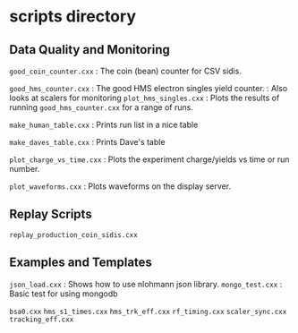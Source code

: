 # scripts directory

## Data Quality  and Monitoring 

`good_coin_counter.cxx` 
:   The coin (bean) counter for CSV sidis.

`good_hms_counter.cxx`
:   The good HMS electron singles yield counter.
:   Also looks at scalers for monitoring
`plot_hms_singles.cxx`
:   Plots the results of running `good_hms_counter.cxx` for a range of runs.

`make_human_table.cxx`
:   Prints run list in a nice table

`make_daves_table.cxx`
:   Prints Dave's table


`plot_charge_vs_time.cxx`
:   Plots the experiment charge/yields vs time or run number.

`plot_waveforms.cxx`
:   Plots waveforms on the display server.

## Replay Scripts

`replay_production_coin_sidis.cxx`

## Examples and Templates

`json_load.cxx`
:   Shows how to use nlohmann json library.
`mongo_test.cxx`
:   Basic test for using mongodb



`bsa0.cxx`
`hms_s1_times.cxx`
`hms_trk_eff.cxx`
`rf_timing.cxx`
`scaler_sync.cxx`
`tracking_eff.cxx`

